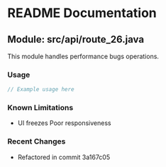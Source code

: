 # README Documentation

## Module: src/api/route_26.java

This module handles performance bugs operations.

### Usage

```java
// Example usage here
```

### Known Limitations

- UI freezes Poor responsiveness

### Recent Changes

- Refactored in commit 3a167c05
